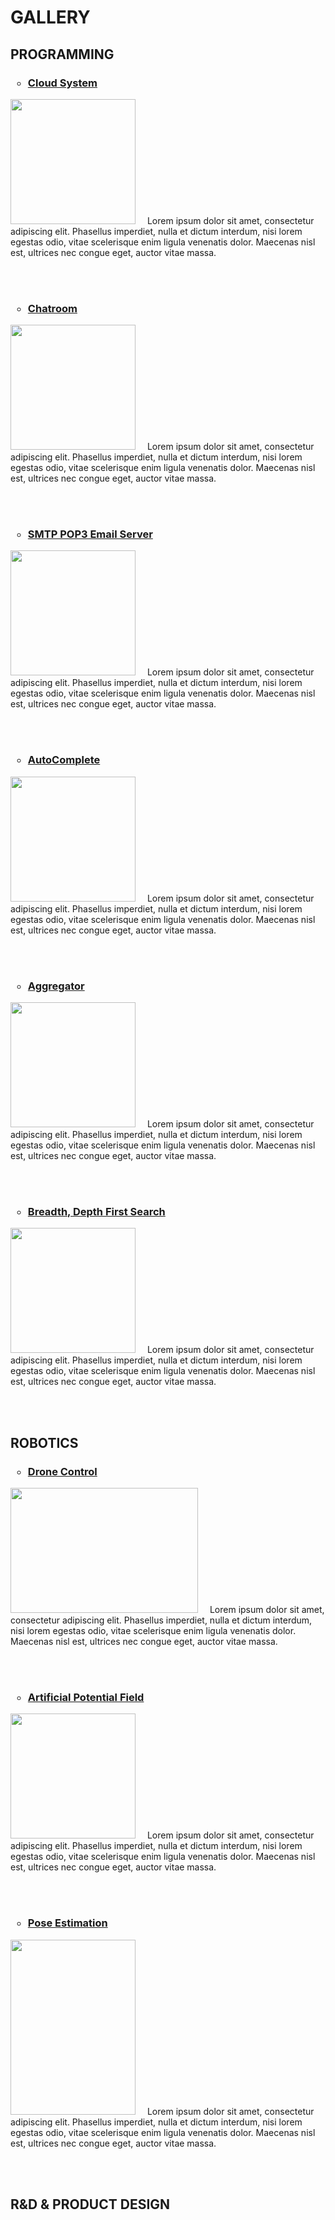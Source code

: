 <!--<!DOCTYPE html>-->

<html>
<head>
<style>
ul.a {
  list-style-type: circle;
}
  
img {
  float: left;
}
</style>
</head>
<body>
<h1>GALLERY</h1>
  
<h2>PROGRAMMING</h2>
<p>
<h3>
  <ul class="a">
  <a href="https://github.com/cchun319/GoogleCloud_Final">
    <li>
      Cloud System
    </li>
  </a>
  </ul>
</h3>
<img src="images/cloud.png" style="width:200;height:200;margin-right:15px;">
Lorem ipsum dolor sit amet, consectetur adipiscing elit. Phasellus imperdiet, nulla et dictum interdum, nisi lorem egestas odio, vitae scelerisque enim ligula venenatis dolor. Maecenas nisl est, ultrices nec congue eget, auctor vitae massa. </p>
<br><br>

<p>
<h3>
  <ul class="a">
  <a href="https://github.com/cchun319/GoogleCloud_Final">
    <li>
      Chatroom
    </li>
  </a>
  </ul>
</h3>
<img src="images/chat.png" style="width:200;height:200;margin-right:15px;">
Lorem ipsum dolor sit amet, consectetur adipiscing elit. Phasellus imperdiet, nulla et dictum interdum, nisi lorem egestas odio, vitae scelerisque enim ligula venenatis dolor. Maecenas nisl est, ultrices nec congue eget, auctor vitae massa. </p>
<br><br>

<p>
<h3>
  <ul class="a">
  <a href="https://github.com/cchun319/SMTP_POP3">
    <li>
      SMTP POP3 Email Server
    </li>
  </a>
  </ul>
</h3>
<img src="images/mail.png" style="width:200;height:200;margin-right:15px;">
Lorem ipsum dolor sit amet, consectetur adipiscing elit. Phasellus imperdiet, nulla et dictum interdum, nisi lorem egestas odio, vitae scelerisque enim ligula venenatis dolor. Maecenas nisl est, ultrices nec congue eget, auctor vitae massa. </p>
<br><br>

<h3>
  <ul class="a">
  <a href="https://github.com/cchun319/AutoComplete">
    <li>
      AutoComplete
    </li>
  </a>
  </ul>
</h3>
<p><img src="images/au.png" style="width:200;height:200;margin-right:15px;">
Lorem ipsum dolor sit amet, consectetur adipiscing elit. Phasellus imperdiet, nulla et dictum interdum, nisi lorem egestas odio, vitae scelerisque enim ligula venenatis dolor. Maecenas nisl est, ultrices nec congue eget, auctor vitae massa. </p>
<br><br>

<h3>
  <ul class="a">
  <a href="https://github.com/cchun319/Aggregator">
    <li>
      Aggregator
    </li>
  </a>
  </ul>
</h3>
<p><img src="images/ag.png" style="width:200;height:200;margin-right:15px;">
Lorem ipsum dolor sit amet, consectetur adipiscing elit. Phasellus imperdiet, nulla et dictum interdum, nisi lorem egestas odio, vitae scelerisque enim ligula venenatis dolor. Maecenas nisl est, ultrices nec congue eget, auctor vitae massa. </p>
<br><br>

<h3>
  <ul class="a">
  <a href="https://github.com/cchun319/DFS_BFS">
    <li>
      Breadth, Depth First Search
    </li>
  </a>
  </ul>
</h3>
<p><img src="images/DFS_BFS.png" style="width:200;height:200;margin-right:15px;">
Lorem ipsum dolor sit amet, consectetur adipiscing elit. Phasellus imperdiet, nulla et dictum interdum, nisi lorem egestas odio, vitae scelerisque enim ligula venenatis dolor. Maecenas nisl est, ultrices nec congue eget, auctor vitae massa. </p>
<br><br>

<h2>ROBOTICS</h2>

<h3>
  <ul class="a">
  <a href="https://github.com/cchun319/Robotics/tree/master/MAZE">
    <li>
      Drone Control
    </li>
  </a>
  </ul>
</h3>
<p><img src="images/drone.jpg" style="width:300;height:200;margin-right:15px;">
Lorem ipsum dolor sit amet, consectetur adipiscing elit. Phasellus imperdiet, nulla et dictum interdum, nisi lorem egestas odio, vitae scelerisque enim ligula venenatis dolor. Maecenas nisl est, ultrices nec congue eget, auctor vitae massa. </p>
<br><br>

<h3>
  <ul class="a">
  <a href="https://github.com/cchun319/Robotics/tree/master/520/ArtificialPotentialField">
    <li>
      Artificial Potential Field
    </li>
  </a>
  </ul>
</h3>
<p><img src="images/apf.jpg" style="width:200;height:200;margin-right:15px;">
Lorem ipsum dolor sit amet, consectetur adipiscing elit. Phasellus imperdiet, nulla et dictum interdum, nisi lorem egestas odio, vitae scelerisque enim ligula venenatis dolor. Maecenas nisl est, ultrices nec congue eget, auctor vitae massa. </p>
<br><br>

<h3>
  <ul class="a">
  <a href="https://github.com/cchun319/MachinePerception/tree/master/PoseMatching">
    <li>
      Pose Estimation
    </li>
  </a>
  </ul>
</h3>
<p><img src="images/train_177.jpg" style="width:200;height:280;margin-right:15px;">
Lorem ipsum dolor sit amet, consectetur adipiscing elit. Phasellus imperdiet, nulla et dictum interdum, nisi lorem egestas odio, vitae scelerisque enim ligula venenatis dolor. Maecenas nisl est, ultrices nec congue eget, auctor vitae massa. </p>
<br><br>

<h2>R&D & PRODUCT DESIGN</h2>

</body>
</html>

